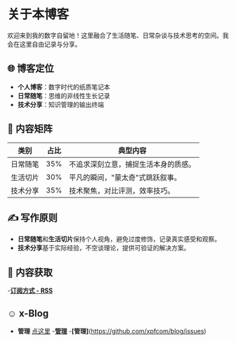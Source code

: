 # 关于本博客

欢迎来到我的数字自留地！这里融合了生活随笔、日常杂谈与技术思考的空间。我会在这里自由记录与分享。

## 🌐 博客定位

- **个人博客**：数字时代的纸质笔记本
- **日常随笔**：思维的非线性生长记录
- **技术分享**：知识管理的输出终端

## 📂 内容矩阵

| 类别        | 占比   | 典型内容                  |
|-------------|--------|---------------------------|
| 日常随笔    | 35%    | 不追求深刻立意，捕捉生活本身的质感。   |
| 生活切片    | 30%    | 平凡的瞬间，"蒙太奇"式跳跃叙事。 |
| 技术分享    | 35%    | 技术聚焦，对比评测，效率技巧。  |

## ✍️ 写作原则

- **日常随笔**和**生活切片**保持个人视角，避免过度修饰，记录真实感受和观察。
- **技术分享**基于实际经验，不空谈理论，提供可验证的解决方案。

## 🔗 内容获取

-[**订阅方式 - RSS**](https://blog.x1661.com/rss.xml)

## ☺️ x-Blog
- **管理** [点这里](https://github.com/xpfcom/blog/issues)
-**[管理](https://github.com/xpfcom/blog/issues)**
-**[管理]**(https://github.com/xpfcom/blog/issues)